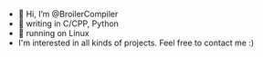 - 👋 Hi, I’m @BroilerCompiler
- 🌱 writing in C/CPP, Python
- 👾 running on Linux
- I'm interested in all kinds of projects. Feel free to contact me :)

<!---
BroilerCompiler/BroilerCompiler is a ✨ special ✨ repository because its `README.md` (this file) appears on your GitHub profile.
You can click the Preview link to take a look at your changes.
--->
